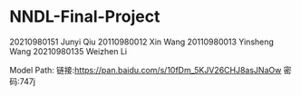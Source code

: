 # NNDL-Final-Project
20210980151 Junyi Qiu
20110980012 Xin Wang
20110980013 Yinsheng Wang
20210980135 Weizhen Li

Model Path: 
链接:https://pan.baidu.com/s/10fDm_5KJV26CHJ8asJNaOw  密码:747j
